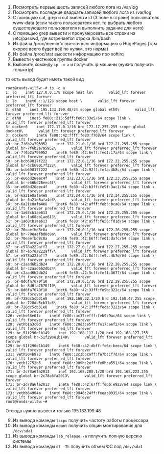 1) Посмотреть первые шесть записей любого лога из /var/log
2) Посмотреть последние двадцать записей любого лога из /var/log
3) С помощью cat, grep и cut вывести id (3 поле в строке) пользователя www-data (если такого пользователя нет, то выбрать любого существующего пользователя и выполнить задание для него)
4) С помощью grep вывести и пронумеровать все строки из /etc/passwd, где встречается строка /bin/bash
5) Из файла /proc/meminfo выести всю информацию о HugePages (там скорее всего будет всё по нулям, это норма)
6) Из файла /proc/stat высести информацию про softirq
7) Вывести участников группы docker
8) Выпонить команду ```ip -o a``` и получить ip машины (нужно получить только ip)

то есть вывод будет иметь такой вид
```
root@ruvds-wil5w:~# ip -o a
1: lo    inet 127.0.0.1/8 scope host lo\       valid_lft forever preferred_lft forever
1: lo    inet6 ::1/128 scope host \       valid_lft forever preferred_lft forever
2: eth0    inet 195.133.199.48/24 scope global eth0\       valid_lft forever preferred_lft forever
2: eth0    inet6 fe80::215:5dff:fe0c:33e5/64 scope link \       valid_lft forever preferred_lft forever
3: docker0    inet 172.17.0.1/16 brd 172.17.255.255 scope global docker0\       valid_lft forever preferred_lft forever
3: docker0    inet6 fe80::42:ffff:fe83:f708/64 scope link \       valid_lft forever preferred_lft forever
49: br-7f6b2a795952    inet 172.21.0.1/16 brd 172.21.255.255 scope global br-7f6b2a795952\       valid_lft forever preferred_lft forever
49: br-7f6b2a795952    inet6 fe80::42:6eff:fed1:17a/64 scope link \       valid_lft forever preferred_lft forever
50: br-bcb69017f222    inet 172.22.0.1/16 brd 172.22.255.255 scope global br-bcb69017f222\       valid_lft forever preferred_lft forever
50: br-bcb69017f222    inet6 fe80::42:92ff:fefa:4b8c/64 scope link \       valid_lft forever preferred_lft forever
55: br-e66bd26eec4f    inet 172.23.0.1/16 brd 172.23.255.255 scope global br-e66bd26eec4f\       valid_lft forever preferred_lft forever
55: br-e66bd26eec4f    inet6 fe80::42:b3ff:fe9f:3ac1/64 scope link \       valid_lft forever preferred_lft forever
56: br-6a21e8afa4e8    inet 172.24.0.1/16 brd 172.24.255.255 scope global br-6a21e8afa4e8\       valid_lft forever preferred_lft forever
56: br-6a21e8afa4e8    inet6 fe80::42:afff:feb3:bca8/64 scope link \       valid_lft forever preferred_lft forever
61: br-1a68cb1ae613    inet 172.25.0.1/16 brd 172.25.255.255 scope global br-1a68cb1ae613\       valid_lft forever preferred_lft forever
61: br-1a68cb1ae613    inet6 fe80::42:a5ff:fe56:fd1d/64 scope link \       valid_lft forever preferred_lft forever
62: br-70eaefbd8c8a    inet 172.26.0.1/16 brd 172.26.255.255 scope global br-70eaefbd8c8a\       valid_lft forever preferred_lft forever
62: br-70eaefbd8c8a    inet6 fe80::42:b6ff:fe61:dafc/64 scope link \       valid_lft forever preferred_lft forever
67: br-e578a222aff7    inet 172.27.0.1/16 brd 172.27.255.255 scope global br-e578a222aff7\       valid_lft forever preferred_lft forever
67: br-e578a222aff7    inet6 fe80::42:8dff:fe9c:4b7d/64 scope link \       valid_lft forever preferred_lft forever
68: br-c2aad6b2db24    inet 172.28.0.1/16 brd 172.28.255.255 scope global br-c2aad6b2db24\       valid_lft forever preferred_lft forever
68: br-c2aad6b2db24    inet6 fe80::42:5cff:fef1:3077/64 scope link \       valid_lft forever preferred_lft forever
75: br-8d6fa7670f10    inet 172.29.0.1/16 brd 172.29.255.255 scope global br-8d6fa7670f10\       valid_lft forever preferred_lft forever
75: br-8d6fa7670f10    inet6 fe80::42:33ff:fe9b:322c/64 scope link \       valid_lft forever preferred_lft forever
90: br-728dc5cb31e8    inet 192.168.32.1/20 brd 192.168.47.255 scope global br-728dc5cb31e8\       valid_lft forever preferred_lft forever
90: br-728dc5cb31e8    inet6 fe80::42:1fff:feda:3223/64 scope link \       valid_lft forever preferred_lft forever
126: vethe56e01c    inet6 fe80::ac37:efff:feb9:9ac/64 scope link \       valid_lft forever preferred_lft forever
128: vethb1a3c0d    inet6 fe80::20d3:e5ff:fe17:aef2/64 scope link \       valid_lft forever preferred_lft forever
129: br-51f290e1b149    inet 192.168.112.1/20 brd 192.168.127.255 scope global br-51f290e1b149\       valid_lft forever preferred_lft forever
129: br-51f290e1b149    inet6 fe80::42:dbff:fe6c:beea/64 scope link \       valid_lft forever preferred_lft forever
131: veth504b973    inet6 fe80::2c3b:caff:fe7b:1f7d/64 scope link \       valid_lft forever preferred_lft forever
170: veth12752b5    inet6 fe80::909b:2eff:fe6b:a551/64 scope link \       valid_lft forever preferred_lft forever
171: br-2c78a6fa2013    inet 192.168.208.1/20 brd 192.168.223.255 scope global br-2c78a6fa2013\       valid_lft forever preferred_lft forever
171: br-2c78a6fa2013    inet6 fe80::42:67ff:fe6b:e922/64 scope link \       valid_lft forever preferred_lft forever
173: vethb64904a    inet6 fe80::9846:24ff:feea:8935/64 scope link \       valid_lft forever preferred_lft forever
root@ruvds-wil5w:~#
```
Отсюда нужно вывести только 195.133.199.48

9) Из вывода команды ```lscpu``` получить частоту работы процессора
10) Из вывода команды ```mount``` получить опции монтирования для ```/dev/sda1```
11) Из вывода команды ```lsb_release -a``` получить полную версию системы
12) Из вывода команды ```df -Th``` получить объем ФС под ```/dev/sda1```
